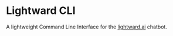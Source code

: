 # Lightward CLI
A lightweight Command Line Interface for the [lightward.ai](https://lightward.ai) chatbot.